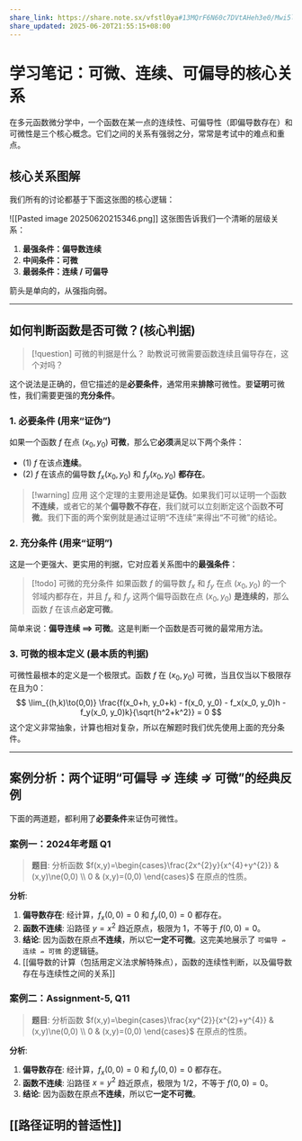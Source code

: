 ```yaml
---
share_link: https://share.note.sx/vfstl0ya#13MQrF6N60c7DVtAHeh3e0/Mwi5lDXzIkr5wgP6KsCk
share_updated: 2025-06-20T21:55:15+08:00
---
```

# 学习笔记：可微、连续、可偏导的核心关系

在多元函数微分学中，一个函数在某一点的连续性、可偏导性（即偏导数存在）和可微性是三个核心概念。它们之间的关系有强弱之分，常常是考试中的难点和重点。

## 核心关系图解

我们所有的讨论都基于下面这张图的核心逻辑：

![[Pasted image 20250620215346.png]]
这张图告诉我们一个清晰的层级关系：
1.  **最强条件：偏导数连续**
2.  **中间条件：可微**
3.  **最弱条件：连续 / 可偏导**

箭头是单向的，从强指向弱。

---

## 如何判断函数是否可微？(核心判据)

> [!question] 可微的判据是什么？
> 助教说可微需要函数连续且偏导存在，这个对吗？

这个说法是正确的，但它描述的是**必要条件**，通常用来**排除**可微性。要**证明**可微性，我们需要更强的**充分条件**。

### 1. 必要条件 (用来“证伪”)

如果一个函数 $f$ 在点 $(x_0, y_0)$ **可微**，那么它**必须**满足以下两个条件：
* (1) $f$ 在该点**连续**。
* (2) $f$ 在该点的偏导数 $f_x(x_0, y_0)$ 和 $f_y(x_0, y_0)$ **都存在**。

> [!warning] 应用
> 这个定理的主要用途是**证伪**。如果我们可以证明一个函数**不连续**，或者它的某个**偏导数不存在**，我们就可以立刻断定这个函数**不可微**。我们下面的两个案例就是通过证明“不连续”来得出“不可微”的结论。

### 2. 充分条件 (用来“证明”)

这是一个更强大、更实用的判据，它对应着关系图中的**最强条件**：

> [!todo] 可微的充分条件
> 如果函数 $f$ 的偏导数 $f_x$ 和 $f_y$ 在点 $(x_0, y_0)$ 的一个邻域内都存在，并且 $f_x$ 和 $f_y$ 这两个偏导函数在点 $(x_0, y_0)$ **是连续的**，那么函数 $f$ 在该点**必定可微**。

简单来说：**偏导连续 ⟹ 可微**。这是判断一个函数是否可微的最常用方法。

### 3. 可微的根本定义 (最本质的判据)

可微性最根本的定义是一个极限式。函数 $f$ 在 $(x_0, y_0)$ 可微，当且仅当以下极限存在且为0：
$$ \lim_{(h,k)\to(0,0)} \frac{f(x_0+h, y_0+k) - f(x_0, y_0) - f_x(x_0, y_0)h - f_y(x_0, y_0)k}{\sqrt{h^2+k^2}} = 0 $$
这个定义非常抽象，计算也相对复杂，所以在解题时我们优先使用上面的充分条件。

---

## 案例分析：两个证明“可偏导 ⇏ 连续 ⇏ 可微”的经典反例

下面的两道题，都利用了**必要条件**来证伪可微性。

### 案例一：2024年考题 Q1

>**题目**: 分析函数 $f(x,y)=\begin{cases}\frac{2x^{2}y}{x^{4}+y^{2}} & (x,y)\ne(0,0) \\ 0 & (x,y)=(0,0) \end{cases}$ 在原点的性质。

**分析**:
1.  **偏导数存在**: 经计算，$f_x(0,0)=0$ 和 $f_y(0,0)=0$ 都存在。
2.  **函数不连续**: 沿路径 $y=x^2$ 趋近原点，极限为 $1$，不等于 $f(0,0)=0$。
3.  **结论**: 因为函数在原点**不连续**，所以它**一定不可微**。这完美地展示了 `可偏导 ⇏ 连续 ⇏ 可微` 的逻辑链。
4. [[偏导数的计算（包括用定义法求解特殊点），函数的连续性判断，以及偏导数存在与连续性之间的关系]]

### 案例二：Assignment-5, Q11

>**题目**: 分析函数 $f(x,y)=\begin{cases}\frac{xy^{2}}{x^{2}+y^{4}} & (x,y)\ne(0,0) \\ 0 & (x,y)=(0,0) \end{cases}$ 在原点的性质。

**分析**:
1.  **偏导数存在**: 经计算，$f_x(0,0)=0$ 和 $f_y(0,0)=0$ 都存在。
2.  **函数不连续**: 沿路径 $x=y^2$ 趋近原点，极限为 $1/2$，不等于 $f(0,0)=0$。
3.  **结论**: 因为函数在原点**不连续**，所以它**一定不可微**。

## [[路径证明的普适性]]